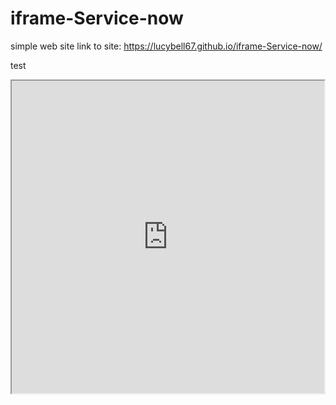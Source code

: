 # iframe-Service-now
simple web site
link to site: https://lucybell67.github.io/iframe-Service-now/



test


<iframe src="http://www.w3schools.com" height="500px" width="500px"></iframe>
